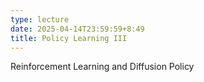 ```yaml
---
type: lecture
date: 2025-04-14T23:59:59+8:49
title: Policy Learning III
---
```

Reinforcement Learning and Diffusion Policy
